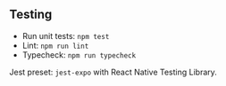 ## Testing

- Run unit tests: `npm test`
- Lint: `npm run lint`
- Typecheck: `npm run typecheck`

Jest preset: `jest-expo` with React Native Testing Library.

